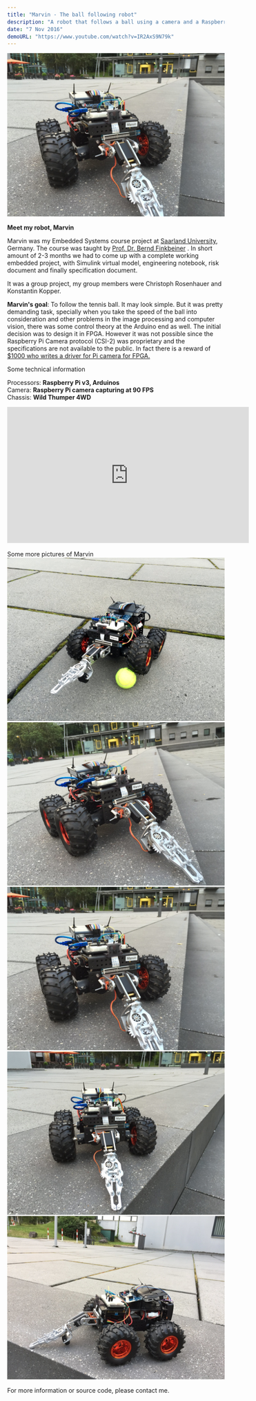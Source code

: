 ```yaml
---
title: "Marvin - The ball following robot"
description: "A robot that follows a ball using a camera and a Raspberry Pi."
date: "7 Nov 2016"
demoURL: "https://www.youtube.com/watch?v=IR2AxS9N79k"
---
```


![Image 5: Picture](./img-0768_orig.jpg)

**Meet my robot, Marvin**

Marvin was my Embedded Systems course project at [Saarland University](http://www.uni-saarland.de/en/home.html), Germany. The course was taught by [Prof. Dr. Bernd Finkbeiner](https://www.react.uni-saarland.de/people/finkbeiner.html) . In short amount of 2-3 months we had to come up with a complete working embedded project, with Simulink virtual model, engineering notebook, risk document and finally specification document.

It was a group project, my group members were Christoph Rosenhauer and Konstantin Kopper.

**Marvin's goal**: To follow the tennis ball. It may look simple. But it was pretty demanding task, specially when you take the speed of the ball into consideration and other problems in the image processing and computer vision, there was some control theory at the Arduino end as well. The initial decision was to design it in FPGA. However it was not possible since the Raspberry Pi Camera protocol (CSI-2) was proprietary and the specifications are not available to the public. In fact there is a reward of [$1000 who writes a driver for Pi camera for FPGA.](https://www.parallella.org/2015/06/01/the-open-camera-project-1000-bounty-for-open-firmwaredrivers-for-raspberry-pi-camera-module/)

Some technical information

Processors: **Raspberry Pi v3, Arduinos**  
Camera: **Raspberry Pi camera capturing at 90 FPS**  
Chassis: **Wild Thumper 4WD**

<iframe width="560" height="315" src="https://www.youtube.com/embed/IR2AxS9N79k?si=lglnjQ_VYjT9LGCI" title="YouTube video player" frameborder="0" allow="accelerometer; encrypted-media; gyroscope; picture-in-picture; web-share" referrerpolicy="strict-origin-when-cross-origin" allowfullscreen></iframe>

Some more pictures of Marvin
![Image 6: Picture](./img-0755_orig.jpg)
![Image 7: Picture](./img-0767_orig.jpg)
![Image 8: Picture](./img-0768_orig.jpg)
![Image 9: Picture](./img-0769_orig.jpg)
![Image 10: Picture](./img-0770_orig.jpg)

For more information or source code, please contact me.
